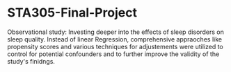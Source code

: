 # STA305-Final-Project
Observational study: Investing deeper into the effects of sleep disorders on sleep quality. Instead of linear Regression, comprehensive appraoches like propensity scores and various techniques for adjustements were utilized to control for potential confounders and to further improve the validity of the study's finidngs.
